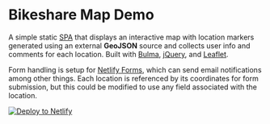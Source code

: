 # Bikeshare Map Demo

A simple static [SPA](https://en.wikipedia.org/wiki/Single-page_application) that displays an interactive map with location markers generated using an external **GeoJSON** source and collects user info and comments for each location. Built with [Bulma](https://bulma.io/), [jQuery](https://jquery.com/), and [Leaflet](https://leafletjs.com).

Form handling is setup for [Netlify Forms](https://www.netlify.com/docs/form-handling/), which can send email notifications among other things. Each location is referenced by its coordinates for form submission, but this could be modified to use any field associated with the location.

[![Deploy to Netlify](https://www.netlify.com/img/deploy/button.svg)](https://app.netlify.com/start/deploy?repository=https://github.com/zanetaylor/alta-map-demo)
